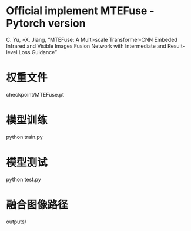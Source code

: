 # Official implement MTEFuse -  Pytorch version
C. Yu, *X. Jiang, “MTEFuse: A Multi-scale Transformer-CNN Embeded Infrared and Visible Images Fusion Network with Intermediate and Result-level Loss Guidance”

# 权重文件
checkpoint/MTEFuse.pt

# 模型训练
python train.py

# 模型测试
python test.py

# 融合图像路径
outputs/
